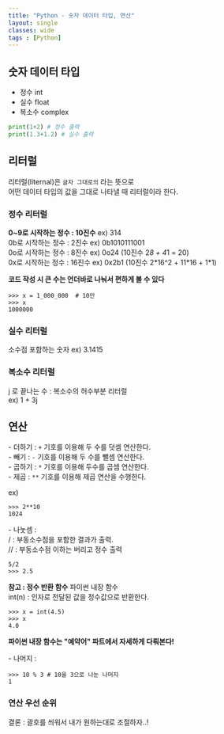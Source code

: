 ```yaml
---
title: "Python - 숫자 데이터 타입, 연산"
layout: single
classes: wide
tags : [Python]
---
```


## 숫자 데이터 타입

* 정수 int  
* 실수 float  
* 복소수 complex  

```python
print(1+2) # 정수 출력
print(1.3+1.2) # 실수 출력
```

## 리터럴
리터럴(liternal)은 `글자 그대로의` 라는 뜻으로  
어떤 데이터 타입의 값을 그대로 나타낼 때 리터럴이라 한다.  


### 정수 리터럴
**0~9로 시작하는 정수 : 10진수** ex) 314  
0b로 시작하는 정수 : 2진수 ex) 0b1010111001  
0o로 시작하는 정수 : 8진수 ex) 0o24 (10진수 2*8 + 4*1 = 20)  
0x로 시작하는 정수 : 16진수 ex) 0x2b1 (10진수 2*16^2 + 11\*16 + 1\*1)  

**코드 작성 시 큰 수는 언더바로 나눠서 편하게 볼 수 있다**  

```
>>> x = 1_000_000  # 10만
>>> x
1000000
```

### 실수 리터럴

소수점 포함하는 숫자 
ex) 3.1415

### 복소수 리터럴

j 로 끝나는 수 : 복소수의 허수부분 리터럴  
ex) 1 + 3j

## 연산  
\- 더하기 : `+` 기호를 이용해 두 수를 덧셈 연산한다.  
\- 빼기 : `-` 기호를 이용해 두 수를 뺄셈 연산한다.  
\- 곱하기 : `*` 기호를 이용해 두수를 곱셈 연산한다.  
\- 제곱 : `**` 기호를 이용해 제곱 연산을 수행한다.  

ex)

```
>>> 2**10
1024
```

\- 나눗셈 :  
/ : 부동소수점을 포함한 결과가 출력.  
// : 부동소수점 이하는 버리고 정수 출력  
```
5/2
>>> 2.5
```
**참고 : 정수 반환 함수**
파이썬 내장 함수  
int(n) : 인자로 전달된 값을 정수값으로 반환한다.  
```
>>> x = int(4.5)
>>> x
4.0
```
**파이썬 내장 함수는 "예약어" 파트에서 자세하게 다뤄본다!**

\- 나머지 :

```
>>> 10 % 3 # 10을 3으로 나눈 나머지
1
```



### 연산 우선 순위 
결론 : 괄호를 씌워서 내가 원하는대로 조절하자..!  


